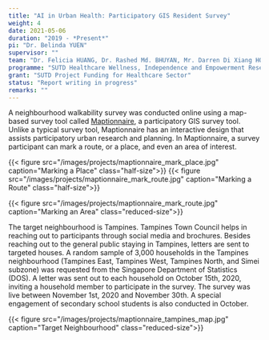 ```yaml
---
title: "AI in Urban Health: Participatory GIS Resident Survey"
weight: 4
date: 2021-05-06
duration: "2019 - *Present*"
pi: "Dr. Belinda YUEN"
supervisor: ""
team: "Dr. Felicia HUANG, Dr. Rashed Md. BHUYAN, Mr. Darren Di Xiang HO"
programme: "SUTD Healthcare Wellness, Independence and Empowerment Research Programme"
grant: "SUTD Project Funding for Healthcare Sector"
status: "Report writing in progress"
remarks: ""
---
```

<!--
weight represents priority in pagination. higher weight is displayed first. 
-->

A neighbourhood walkability survey was conducted online using a map-based survey tool called [Maptionnaire](https://new.maptionnaire.com/), 
a participatory GIS survey tool. Unlike a typical survey tool, Maptionnaire has an interactive design 
that assists participatory urban research and planning. In Maptionnaire, a survey participant can mark a route, or a place, and 
even an area of interest.

{{< figure src="/images/projects/maptionnaire_mark_place.jpg" caption="Marking a Place" class="half-size">}}
{{< figure src="/images/projects/maptionnaire_mark_route.jpg" caption="Marking a Route" class="half-size">}}

{{< figure src="/images/projects/maptionnaire_mark_route.jpg" caption="Marking an Area" class="reduced-size">}}

The target neighbourhood is Tampines. Tampines Town Council helps in reaching out to participants through social media and 
brochures. Besides reaching out to the general public staying in Tampines, letters are sent to targeted houses. 
A random sample of 3,000 households in the Tampines neighbourhood (Tampines East, Tampines West, Tampines North, and Simei subzone) 
was requested from the Singapore Department of Statistics (DOS). A letter was sent out to each household on October 15th, 2020, 
inviting a household member to participate in the survey. The survey was live between November 1st, 2020 and November 30th. 
A special engagement of secondary school students is also conducted in October. 

{{< figure src="/images/projects/maptionnaire_tampines_map.jpg" caption="Target Neighbourhood" class="reduced-size">}}


